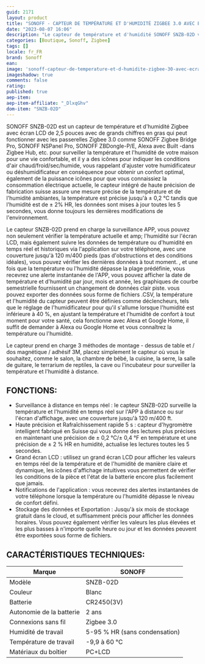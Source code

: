 ```yaml
---
guid: 2171
layout: product 
title: "SONOFF - CAPTEUR DE TEMPÉRATURE ET D'HUMIDITÉ ZIGBEE 3.0 AVEC ÉCRAN"
date: "2023-08-07 16:06"
description: "Le capteur de température et d'humidité SONOFF SNZB-02D vous informe de la température et l'humidité."
categories: [Boutique, Sonoff, Zigbee]
tags: []
locale: fr_FR
brand: Sonoff
ean: 
image: 'sonoff-capteur-de-temperature-et-d-humidite-zigbee-30-avec-ecran.jpg'
imageshadow: true
comments: false
rating:  
published: true
aep-item: 
aep-item-affiliate: "_DlxqGhv"
dom-item: "SNZB-02D"
---
```


SONOFF SNZB-02D est un capteur de température et d'humidité Zigbee avec écran LCD de 2,5 pouces avec de grands chiffres en gras qui peut fonctionner avec les passerelles Zigbee 3.0 comme SONOFF Zigbee Bridge Pro, SONOFF NSPanel Pro, SONOFF ZBDongle-P/E, Alexa avec Built -dans Zigbee Hub, etc. pour surveiller la température et l'humidité de votre maison pour une vie confortable, et il y a des icônes pour indiquer les conditions d'air chaud/froid/sec/humide, vous rappelant d'ajuster votre humidificateur ou déshumidificateur en conséquence pour obtenir un confort optimal, également de la puissance icônes pour que vous connaissiez la consommation électrique actuelle, le capteur intégré de haute précision de fabrication suisse assure une mesure précise de la température et de l'humidité ambiantes, la température est précise jusqu'à ± 0,2 ℃ tandis que l'humidité est de ± 2% HR, les données sont mises à jour toutes les 5 secondes, vous donne toujours les dernières modifications de l'environnement.

Le capteur SNZB-02D prend en charge la surveillance APP, vous pouvez non seulement vérifier la température actuelle et amp; l'humidité sur l'écran LCD, mais également suivre les données de température ou d'humidité en temps réel et historiques via l'application sur votre téléphone, avec une couverture jusqu'à 120 m/400 pieds (pas d'obstructions et des conditions idéales), vous pouvez vérifier les dernières données à tout moment. , et une fois que la température ou l'humidité dépasse la plage prédéfinie, vous recevrez une alerte instantanée de l'APP, vous pouvez afficher la date de température et d'humidité par jour, mois et année, les graphiques de courbe semestrielle fournissent un changement de données clair piste. vous pouvez exporter des données sous forme de fichiers .CSV, la température et l'humidité du capteur peuvent être définies comme déclencheurs, tels que le réglage de l'humidificateur pour qu'il s'allume lorsque l'humidité est inférieure à 40 %, en ajustant la température et l'humidité de confort à tout moment pour votre santé, cela fonctionne avec Alexa et Google Home, il suffit de demander à Alexa ou Google Home et vous connaîtrez la température ou l'humidité.

Le capteur prend en charge 3 méthodes de montage - dessus de table et / dos magnétique / adhésif 3M, placez simplement le capteur où vous le souhaitez, comme le salon, la chambre de bébé, la cuisine, la serre, la salle de guitare, le terrarium de reptiles, la cave ou l'incubateur pour surveiller la température et l'humidité à distance.

## FONCTIONS:

- Surveillance à distance en temps réel : le capteur SNZB-02D surveille la température et l'humidité en temps réel sur l'APP à distance ou sur l'écran d'affichage, avec une couverture jusqu'à 120 m/400 ft.
- Haute précision et Rafraîchissement rapide 5 s : capteur d'hygromètre intelligent fabriqué en Suisse qui vous donne des lectures plus précises en maintenant une précision de ± 0,2 °C/± 0,4 °F en température et une précision de ± 2 % HR en humidité, actualise les lectures toutes les 5 secondes.
- Grand écran LCD : utilisez un grand écran LCD pour afficher les valeurs en temps réel de la température et de l'humidité de manière claire et dynamique, les icônes d'affichage intuitives vous permettent de vérifier les conditions de la pièce et l'état de la batterie encore plus facilement que jamais.
- Notifications de l'application : vous recevrez des alertes instantanées de votre téléphone lorsque la température ou l'humidité dépasse le niveau de confort défini.
- Stockage des données et Exportation : Jusqu'à six mois de stockage gratuit dans le cloud, et suffisamment précis pour afficher les données horaires. Vous pouvez également vérifier les valeurs les plus élevées et les plus basses à n'importe quelle heure ou jour et les données peuvent être exportées sous forme de fichiers.

## CARACTÉRISTIQUES TECHNIQUES:

|Marque|SONOFF|
|------|------|
|Modèle|SNZB-02D|
|Couleur|Blanc|
|Batterie|CR2450(3V)|
|Autonomie de la batterie|2 ans|
|Connexions sans fil|Zigbee 3.0|
|Humidité de travail|5-95 % HR (sans condensation)|
|Température de travail|-9,9 à 60 °C|
|Matériaux du boîtier|PC+LCD|
